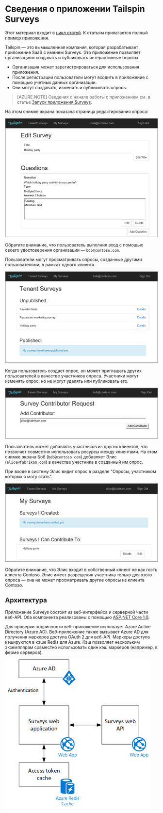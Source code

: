 <properties
   pageTitle="Сведения о приложении Tailspin Surveys | Microsoft Azure"
   description="Обзор приложения Tailspin Surveys"
   services=""
   documentationCenter="na"
   authors="MikeWasson"
   manager="roshar"
   editor=""
   tags=""/>

<tags
   ms.service="guidance"
   ms.devlang="dotnet"
   ms.topic="article"
   ms.tgt_pltfrm="na"
   ms.workload="na"
   ms.date="02/16/2016"
   ms.author="mwasson"/>

# Сведения о приложении Tailspin Surveys

Этот материал входит в [цикл статей]. К статьям прилагается полный [пример приложения].

Tailspin — это вымышленная компания, которая разрабатывает приложение SaaS с именем Surveys. Это приложение позволяет организациям создавать и публиковать интерактивные опросы.

- Организация может зарегистрироваться для использования приложения.
- После регистрации пользователи могут входить в приложение с помощью учетных данных организации.
- Они могут создавать, изменять и публиковать опросы.

> [AZURE.NOTE] Сведения о начале работы с приложением см. в статье [Запуск приложения Surveys].

На этом снимке экрана показана страница редактирования опроса:

![Изменение опроса](media/guidance-multitenant-identity/edit-survey.png)

Обратите внимание, что пользователь выполнил вход с помощью своего удостоверения организации — `bob@contoso.com`.

Пользователи могут просматривать опросы, созданные другими пользователями, в рамках одного клиента.

![Опросы клиентов](media/guidance-multitenant-identity/tenant-surveys.png)

Когда пользователь создает опрос, он может приглашать других пользователей в качестве участников опроса. Участники могут изменять опрос, но не могут удалять или публиковать его.

![Добавление участника](media/guidance-multitenant-identity/add-contributor.png)

Пользователь может добавлять участников из других клиентов, что позволяет совместно использовать ресурсы между клиентами. На этом снимке экрана Боб (`bob@contoso.com`) добавляет Элис (`alice@fabrikam.com`) в качестве участника в созданный им опрос.

При входе в систему Элис видит опрос в разделе "Опросы, участником которых я могу стать".

![Участник опроса](media/guidance-multitenant-identity/contributor.png)

Обратите внимание, что Элис входит в собственный клиент не как гость клиента Contoso. Элис имеет разрешения участника только для этого опроса — она не может просматривать другие опросы из клиента Contoso.

## Архитектура

Приложение Surveys состоит из веб-интерфейса и серверной части веб-API. Оба компонента реализованы с помощью [ASP.NET Core 1.0].

Для проверки подлинности веб-приложение использует Azure Active Directory (Azure AD). Веб-приложение также вызывает Azure AD для получения маркеров доступа OAuth 2 для веб-API. Маркеры доступа кэшируются в кэше Redis для Azure. Кэш позволяет нескольким экземплярам совместно использовать один кэш маркеров (например, в ферме серверов).

![Архитектура](media/guidance-multitenant-identity/architecture.png)

<!-- Links -->
[цикл статей]: guidance-multitenant-identity.md
[Запуск приложения Surveys]: https://github.com/Azure-Samples/guidance-identity-management-for-multitenant-apps/blob/master/docs/running-the-app.md
[ASP.NET Core 1.0]: https://docs.asp.net/en/latest/
[пример приложения]: https://github.com/Azure-Samples/guidance-identity-management-for-multitenant-apps

<!---HONumber=AcomDC_0302_2016-->